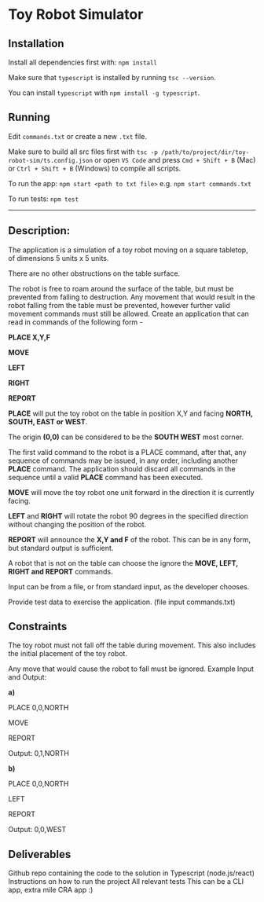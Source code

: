# Toy Robot Simulator

## Installation
Install all dependencies first with: `npm install`

Make sure that `typescript` is installed by running `tsc --version`.

You can install `typescript` with `npm install -g typescript`.

## Running
Edit `commands.txt` or create a new `.txt` file.

Make sure to build all src files first with
`tsc -p /path/to/project/dir/toy-robot-sim/ts.config.json` or
open `VS Code` and press `Cmd + Shift + B` (Mac) or `Ctrl + Shift + B` (Windows) to compile all scripts.

To run the app: `npm start <path to txt file>` e.g. `npm start commands.txt`

To run tests: `npm test`

<hr>

## Description:

The application is a simulation of a toy robot moving on a square tabletop,
of dimensions 5 units x 5 units.

There are no other obstructions on the table surface.

The robot is free to roam around the surface of the table, but must be prevented from falling to destruction. Any movement that would result in the robot falling from the
table must be prevented, however further valid movement commands must still be allowed.
Create an application that can read in commands of the following form -

**PLACE X,Y,F**

**MOVE**

**LEFT**

**RIGHT**

**REPORT**

**PLACE** will put the toy robot on the table in position X,Y and facing
**NORTH, SOUTH, EAST or WEST**.

The origin **(0,0)** can be considered to be the **SOUTH WEST** most corner.

The first valid command to the robot is a PLACE command, after that, any sequence of commands may be issued, in any order, including another **PLACE** command. The application
should discard all commands in the sequence until a valid **PLACE** command has been executed.

**MOVE** will move the toy robot one unit forward in the direction it is currently facing.

**LEFT** and **RIGHT** will rotate the robot 90 degrees in the specified direction without changing the position of the robot.

**REPORT** will announce the **X,Y and F** of the robot. This can be in any form, but standard output is sufficient.

A robot that is not on the table can choose the ignore the **MOVE, LEFT, RIGHT and REPORT** commands.

Input can be from a file, or from standard input, as the developer chooses.

Provide test data to exercise the application. (file input commands.txt)

## Constraints
The toy robot must not fall off the table during movement. This also includes the initial placement of the toy robot.

Any move that would cause the robot to fall must be ignored.
Example Input and Output:

**a)**

PLACE 0,0,NORTH

MOVE

REPORT

Output: 0,1,NORTH

**b)**

PLACE 0,0,NORTH

LEFT

REPORT

Output: 0,0,WEST

## Deliverables
Github repo containing the code to the solution in Typescript (node.js/react)
Instructions on how to run the project
All relevant tests
This can be a CLI app, extra mile CRA app :)
